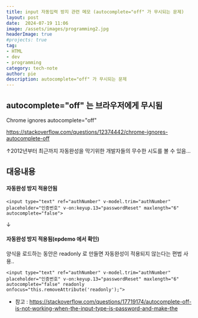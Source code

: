 ```yaml
---
title: input 자동입력 방지 관련 메모 (autocomplete="off" 가 무시되는 문제)
layout: post
date:  2024-07-19 11:06
image: /assets/images/programming2.jpg
headerImage: true
#projects: true
tag:
- HTML
- dev
- programming
category: tech-note
author: pie
description: autocomplete="off" 가 무시되는 문제
---
```


## autocomplete="off" 는 브라우저에게 무시됨 
Chrome ignores autocomplete="off"

https://stackoverflow.com/questions/12374442/chrome-ignores-autocomplete-off 

↑2012년부터 최근까지 자동완성을 막기위한 개발자들의 무수한 시도를 볼 수 있음... 

## 대응내용
#### 자동완성 방지 적용안됨
```
<input type="text" ref="authNumber" v-model.trim="authNumber" placeholder="인증번호" v-on:keyup.13="passwordReset" maxlength="6" autocomplete="false">
```
↓
#### 자동완성 방지 적용됨(epdemo 에서 확인)
양식을 로드하는 동안은 readonly 로 만들면 자동완성이 적용되지 않는다는 편법 사용..
```
<input type="text" ref="authNumber" v-model.trim="authNumber" placeholder="인증번호" v-on:keyup.13="passwordReset" maxlength="6" autocomplete="false" readonly onfocus="this.removeAttribute('readonly');">
```

+ 참고 : https://stackoverflow.com/questions/17719174/autocomplete-off-is-not-working-when-the-input-type-is-password-and-make-the
